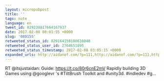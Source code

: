 ```yaml
---
layout: micropubpost
title: ''
tags: note
language: en
tweet_id: 829238817664167937
date: 2017-02-08 08:01:55 +0000
slug: '080155'
retweeted_status_id: 829164158180610048
retweeted_status_user_id: 2764651895
retweeted_status_timestamp: 2017-02-08 03:05:15 +0000
expanded_urls: http://aidanof.com/?p=111,http://aidanof.com/?p=111,https://twitter.com/itsjustaidan/status/829164158180610049/photo/1
---
```

RT @itsjustaidan: Guide: https://t.co/80r6cnE2mV Rapidly building 3D Games using @googlevr 's #TiltBrush Toolkit and #unity3d. #indiedev #g…
